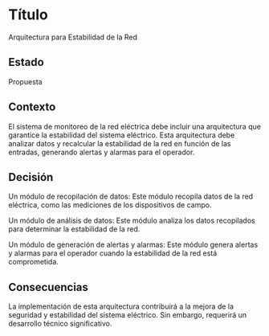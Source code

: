 # Título
Arquitectura para Estabilidad de la Red

## Estado
Propuesta

## Contexto
El sistema de monitoreo de la red eléctrica debe incluir una arquitectura que garantice la estabilidad del sistema eléctrico. Esta arquitectura debe analizar datos y recalcular la estabilidad de la red en función de las entradas, generando alertas y alarmas para el operador.

## Decisión
Un módulo de recopilación de datos: Este módulo recopila datos de la red eléctrica, como las mediciones de los dispositivos de campo.

Un módulo de análisis de datos: Este módulo analiza los datos recopilados para determinar la estabilidad de la red.

Un módulo de generación de alertas y alarmas: Este módulo genera alertas y alarmas para el operador cuando la estabilidad de la red está comprometida.

## Consecuencias
La implementación de esta arquitectura contribuirá a la mejora de la seguridad y estabilidad del sistema eléctrico. Sin embargo, requerirá un desarrollo técnico significativo.
